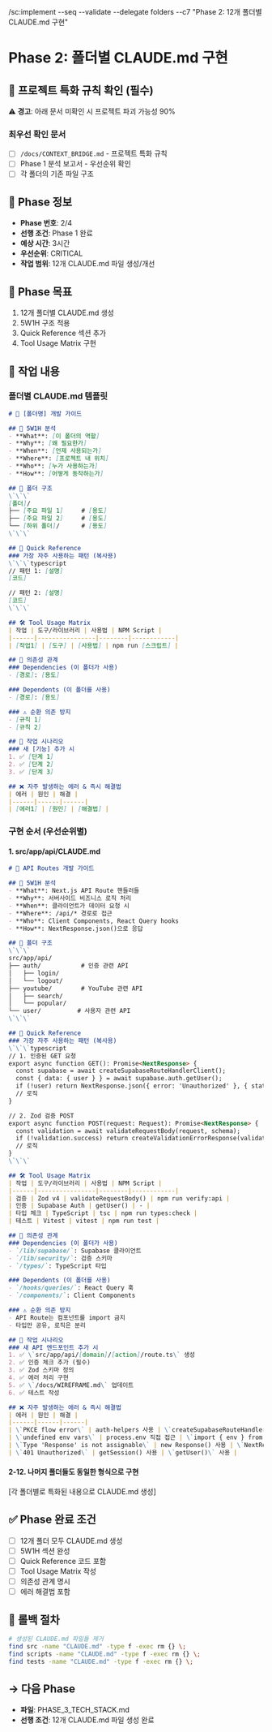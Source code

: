 /sc:implement --seq --validate --delegate folders --c7
"Phase 2: 12개 폴더별 CLAUDE.md 구현"

# Phase 2: 폴더별 CLAUDE.md 구현

## 🚨 프로젝트 특화 규칙 확인 (필수)
⚠️ **경고**: 아래 문서 미확인 시 프로젝트 파괴 가능성 90%

### 최우선 확인 문서
- [ ] `/docs/CONTEXT_BRIDGE.md` - 프로젝트 특화 규칙
- [ ] Phase 1 분석 보고서 - 우선순위 확인
- [ ] 각 폴더의 기존 파일 구조

## 📌 Phase 정보
- **Phase 번호**: 2/4
- **선행 조건**: Phase 1 완료
- **예상 시간**: 3시간
- **우선순위**: CRITICAL
- **작업 범위**: 12개 CLAUDE.md 파일 생성/개선

## 🎯 Phase 목표
1. 12개 폴더별 CLAUDE.md 생성
2. 5W1H 구조 적용
3. Quick Reference 섹션 추가
4. Tool Usage Matrix 구현

## 📝 작업 내용

### 폴더별 CLAUDE.md 템플릿
```markdown
# 📂 [폴더명] 개발 가이드

## 🎯 5W1H 분석
- **What**: [이 폴더의 역할]
- **Why**: [왜 필요한가]
- **When**: [언제 사용되는가]
- **Where**: [프로젝트 내 위치]
- **Who**: [누가 사용하는가]
- **How**: [어떻게 동작하는가]

## 📁 폴더 구조
\`\`\`
[폴더]/
├── [주요 파일 1]     # [용도]
├── [주요 파일 2]     # [용도]
└── [하위 폴더]/      # [용도]
\`\`\`

## 🎯 Quick Reference
### 가장 자주 사용하는 패턴 (복사용)
\`\`\`typescript
// 패턴 1: [설명]
[코드]

// 패턴 2: [설명]
[코드]
\`\`\`

## 🛠️ Tool Usage Matrix
| 작업 | 도구/라이브러리 | 사용법 | NPM Script |
|------|----------------|--------|------------|
| [작업1] | [도구] | [사용법] | npm run [스크립트] |

## 🔗 의존성 관계
### Dependencies (이 폴더가 사용)
- [경로]: [용도]

### Dependents (이 폴더를 사용)
- [경로]: [용도]

### ⚠️ 순환 의존 방지
- [규칙 1]
- [규칙 2]

## 🚀 작업 시나리오
### 새 [기능] 추가 시
1. ✅ [단계 1]
2. ✅ [단계 2]
3. ✅ [단계 3]

## ❌ 자주 발생하는 에러 & 즉시 해결법
| 에러 | 원인 | 해결 |
|------|------|------|
| [에러1] | [원인] | [해결법] |
```

### 구현 순서 (우선순위별)

#### 1. src/app/api/CLAUDE.md
```markdown
# 📂 API Routes 개발 가이드

## 🎯 5W1H 분석
- **What**: Next.js API Route 핸들러들
- **Why**: 서버사이드 비즈니스 로직 처리
- **When**: 클라이언트가 데이터 요청 시
- **Where**: /api/* 경로로 접근
- **Who**: Client Components, React Query hooks
- **How**: NextResponse.json()으로 응답

## 📁 폴더 구조
\`\`\`
src/app/api/
├── auth/           # 인증 관련 API
│   ├── login/
│   └── logout/
├── youtube/        # YouTube 관련 API
│   ├── search/
│   └── popular/
└── user/          # 사용자 관련 API
\`\`\`

## 🎯 Quick Reference
### 가장 자주 사용하는 패턴 (복사용)
\`\`\`typescript
// 1. 인증된 GET 요청
export async function GET(): Promise<NextResponse> {
  const supabase = await createSupabaseRouteHandlerClient();
  const { data: { user } } = await supabase.auth.getUser();
  if (!user) return NextResponse.json({ error: 'Unauthorized' }, { status: 401 });
  // 로직
}

// 2. Zod 검증 POST
export async function POST(request: Request): Promise<NextResponse> {
  const validation = await validateRequestBody(request, schema);
  if (!validation.success) return createValidationErrorResponse(validation.error);
  // 로직
}
\`\`\`

## 🛠️ Tool Usage Matrix
| 작업 | 도구/라이브러리 | 사용법 | NPM Script |
|------|----------------|--------|------------|
| 검증 | Zod v4 | validateRequestBody() | npm run verify:api |
| 인증 | Supabase Auth | getUser() | - |
| 타입 체크 | TypeScript | tsc | npm run types:check |
| 테스트 | Vitest | vitest | npm run test |

## 🔗 의존성 관계
### Dependencies (이 폴더가 사용)
- `/lib/supabase/`: Supabase 클라이언트
- `/lib/security/`: 검증 스키마
- `/types/`: TypeScript 타입

### Dependents (이 폴더를 사용)
- `/hooks/queries/`: React Query 훅
- `/components/`: Client Components

### ⚠️ 순환 의존 방지
- API Route는 컴포넌트를 import 금지
- 타입만 공유, 로직은 분리

## 🚀 작업 시나리오
### 새 API 엔드포인트 추가 시
1. ✅ \`src/app/api/[domain]/[action]/route.ts\` 생성
2. ✅ 인증 체크 추가 (필수)
3. ✅ Zod 스키마 정의
4. ✅ 에러 처리 구현
5. ✅ \`/docs/WIREFRAME.md\` 업데이트
6. ✅ 테스트 작성

## ❌ 자주 발생하는 에러 & 즉시 해결법
| 에러 | 원인 | 해결 |
|------|------|------|
| \`PKCE flow error\` | auth-helpers 사용 | \`createSupabaseRouteHandlerClient()\` 사용 |
| \`undefined env vars\` | process.env 직접 접근 | \`import { env } from '@/env'\` |
| \`Type 'Response' is not assignable\` | new Response() 사용 | \`NextResponse.json()\` 사용 |
| \`401 Unauthorized\` | getSession() 사용 | \`getUser()\` 사용 |
```

#### 2-12. 나머지 폴더들도 동일한 형식으로 구현
[각 폴더별로 특화된 내용으로 CLAUDE.md 생성]

## ✅ Phase 완료 조건
- [ ] 12개 폴더 모두 CLAUDE.md 생성
- [ ] 5W1H 섹션 완성
- [ ] Quick Reference 코드 포함
- [ ] Tool Usage Matrix 작성
- [ ] 의존성 관계 명시
- [ ] 에러 해결법 포함

## 🔄 롤백 절차
```bash
# 생성된 CLAUDE.md 파일들 제거
find src -name "CLAUDE.md" -type f -exec rm {} \;
find scripts -name "CLAUDE.md" -type f -exec rm {} \;
find tests -name "CLAUDE.md" -type f -exec rm {} \;
```

## → 다음 Phase
- **파일**: PHASE_3_TECH_STACK.md
- **선행 조건**: 12개 CLAUDE.md 파일 생성 완료